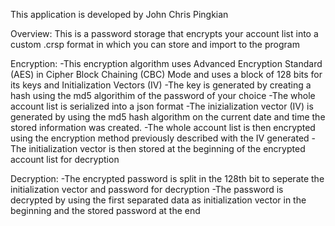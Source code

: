 This application is developed by John Chris Pingkian

Overview:
This is a password storage that encrypts your account list into a custom .crsp format in which you can store and import to the program

Encryption:
-This encryption algorithm uses Advanced Encryption Standard (AES) in Cipher Block Chaining (CBC) Mode and uses a block of 128 bits for its keys and Initialization Vectors (IV)
-The key is generated by creating a hash using the md5 algorithim of the password of your choice
-The whole account list is serialized into a json format
-The inizialization vector (IV) is generated by using the md5 hash algorithm on the current date and time the stored information was created.
-The whole account list is then encrypted using the encryption method previously described with the IV generated
-The initialization vector is then stored at the beginning of the encrypted account list for decryption

Decryption:
-The encrypted password is split in the 128th bit to seperate the initialization vector and password for decryption
-The password is decrypted by using the first separated data as initialization vector in the beginning and the stored password at the end
